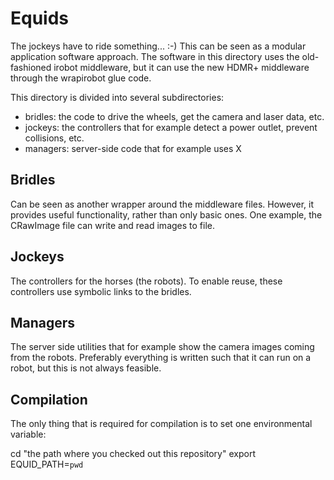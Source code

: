 # Equids

The jockeys have to ride something... :-) This can be seen as a modular application software approach. The software in this directory uses the old-fashioned irobot middleware, but it can use the new HDMR+ middleware through the wrapirobot glue code.

This directory is divided into several subdirectories:

- bridles: the code to drive the wheels, get the camera and laser data, etc.
- jockeys: the controllers that for example detect a power outlet, prevent collisions, etc.
- managers: server-side code that for example uses X

## Bridles

Can be seen as another wrapper around the middleware files. However, it provides useful functionality, rather than only basic ones. One example, the CRawImage file can write and read images to file.

## Jockeys

The controllers for the horses (the robots). To enable reuse, these controllers use symbolic links to the bridles.

## Managers

The server side utilities that for example show the camera images coming from the robots. Preferably everything is written such that it can run on a robot, but this is not always feasible.

## Compilation 

The only thing that is required for compilation is to set one environmental variable:

cd "the path where you checked out this repository"
export EQUID_PATH=`pwd`

